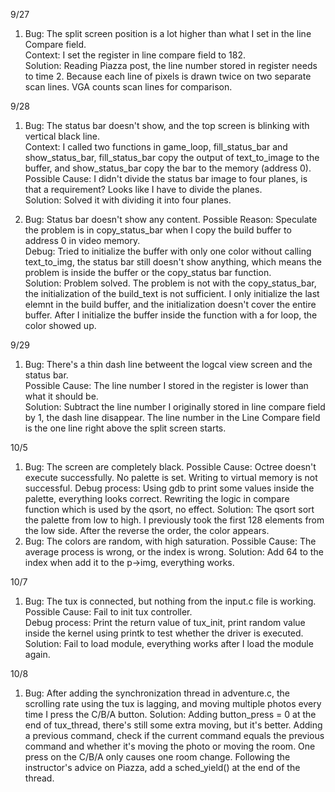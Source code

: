 9/27  
1. Bug: The split screen position is a lot higher than what I set in the line Compare field.  
Context: I set the register in line compare field to 182.  
Solution: Reading Piazza post, the line number stored in register needs to time 2. Because each line of pixels is drawn twice on two separate scan lines. VGA counts scan lines for comparison.

9/28  
1. Bug: The status bar doesn't show, and the top screen is blinking with vertical black line.  
Context: I called two functions in game_loop, fill_status_bar and show_status_bar, fill_status_bar copy the output of text_to_image to the buffer, and show_status_bar copy the bar to the memory (address 0).
Possible Cause: I didn't divide the status bar image to four planes, is that a requirement? Looks like I have to divide the planes.  
Solution: Solved it with dividing it into four planes.  

2. Bug: Status bar doesn't show any content. 
Possible Reason: Speculate the problem is in copy_status_bar when I copy the build buffer to address 0 in video memory.  
Debug: Tried to initialize the buffer with only one color without calling text_to_img, the status bar still doesn't show anything, which means the problem is inside the buffer or the copy_status bar function.  
Solution: Problem solved. The problem is not with the copy_status_bar, the initialization of the build_text is not sufficient. I only initialize the last elemnt in the build buffer, and the initialization doesn't cover the entire buffer. After I initialize the buffer inside the function with a for loop, the color showed up.  

9/29
1. Bug: There's a thin dash line betweent the logcal view screen and the status bar.  
Possible Cause: The line number I stored in the register is lower than what it should be.  
Solution: Subtract the line number I originally stored in line compare field by 1, the dash line disappear. The line number in the Line Compare field is the one line right above the split screen starts.

10/5  
1. Bug: The screen are completely black.
Possible Cause: Octree doesn't execute successfully. No palette is set. Writing to virtual memory is not successful.
Debug process: Using gdb to print some values inside the palette, everything looks correct. Rewriting the logic in compare function which is used by the qsort, no effect.
Solution: The qsort sort the palette from low to high. I previously took the first 128 elements from the low side. After the reverse the order, the color appears.
2. Bug: The colors are random, with high saturation.
Possible Cause: The average process is wrong, or the index is wrong.
Solution: Add 64 to the index when add it to the p->img, everything works.

10/7  
1. Bug: The tux is connected, but nothing from the input.c file is working.
Possible Cause: Fail to init tux controller.  
Debug process: Print the return value of tux_init, print random value inside the kernel using printk to test whether the driver is executed.
Solution: Fail to load module, everything works after I load the module again.

10/8
1. Bug: After adding the synchronization thread in adventure.c, the scrolling rate using the tux is lagging, and moving multiple photos every time I press the C/B/A button.
Solution: Adding button_press = 0 at the end of tux_thread, there's still some extra moving, but it's better. Adding a previous command, check if the current command equals the previous command and whether it's moving the photo or moving the room. One press on the C/B/A only causes one room change. Following the instructor's advice on Piazza, add a sched_yield() at the end of the thread.